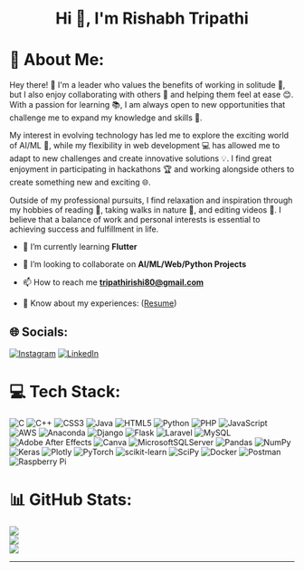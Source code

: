 <h1 align="center">Hi 👋, I'm Rishabh Tripathi</h1>

# 💫 About Me:
Hey there! 👋 I'm a leader who values the benefits of working in solitude 🤫, but I also enjoy collaborating with others 🤝 and helping them feel at ease 😊. With a passion for learning 📚, I am always open to new opportunities that challenge me to expand my knowledge and skills 🌟.

My interest in evolving technology has led me to explore the exciting world of AI/ML 🤖, while my flexibility in web development 💻 has allowed me to adapt to new challenges and create innovative solutions 💡. I find great enjoyment in participating in hackathons 🏆 and working alongside others to create something new and exciting 🌐.

Outside of my professional pursuits, I find relaxation and inspiration through my hobbies of reading 📖, taking walks in nature 🌳, and editing videos 🎥. I believe that a balance of work and personal interests is essential to achieving success and fulfillment in life.

- 🌱 I’m currently learning **Flutter**

- 👯 I’m looking to collaborate on **AI/ML/Web/Python Projects**

- 📫 How to reach me **tripathirishi80@gmail.com**

- 📄 Know about my experiences: ([Resume](https://drive.google.com/file/d/124_7l0Z2-oHdp9PaAGHRZ7WkjnVykxsr/view?usp=sharing))

## 🌐 Socials:
[![Instagram](https://img.shields.io/badge/Instagram-%23E4405F.svg?logo=Instagram&logoColor=white)](https://instagram.com/dalazzyyrishi) [![LinkedIn](https://img.shields.io/badge/LinkedIn-%230077B5.svg?logo=linkedin&logoColor=white)](https://linkedin.com/in/rishabh--tripathi) 

# 💻 Tech Stack:
![C](https://img.shields.io/badge/c-%2300599C.svg?style=plastic&logo=c&logoColor=white) ![C++](https://img.shields.io/badge/c++-%2300599C.svg?style=plastic&logo=c%2B%2B&logoColor=white) ![CSS3](https://img.shields.io/badge/css3-%231572B6.svg?style=plastic&logo=css3&logoColor=white) ![Java](https://img.shields.io/badge/java-%23ED8B00.svg?style=plastic&logo=java&logoColor=white) ![HTML5](https://img.shields.io/badge/html5-%23E34F26.svg?style=plastic&logo=html5&logoColor=white) ![Python](https://img.shields.io/badge/python-3670A0?style=plastic&logo=python&logoColor=ffdd54) ![PHP](https://img.shields.io/badge/php-%23777BB4.svg?style=plastic&logo=php&logoColor=white) ![JavaScript](https://img.shields.io/badge/javascript-%23323330.svg?style=plastic&logo=javascript&logoColor=%23F7DF1E) ![AWS](https://img.shields.io/badge/AWS-%23FF9900.svg?style=plastic&logo=amazon-aws&logoColor=white) ![Anaconda](https://img.shields.io/badge/Anaconda-%2344A833.svg?style=plastic&logo=anaconda&logoColor=white) ![Django](https://img.shields.io/badge/django-%23092E20.svg?style=plastic&logo=django&logoColor=white) ![Flask](https://img.shields.io/badge/flask-%23000.svg?style=plastic&logo=flask&logoColor=white) ![Laravel](https://img.shields.io/badge/laravel-%23FF2D20.svg?style=plastic&logo=laravel&logoColor=white) ![MySQL](https://img.shields.io/badge/mysql-%2300f.svg?style=plastic&logo=mysql&logoColor=white) ![Adobe After Effects](https://img.shields.io/badge/Adobe%20After%20Effects-9999FF.svg?style=plastic&logo=Adobe%20After%20Effects&logoColor=white) ![Canva](https://img.shields.io/badge/Canva-%2300C4CC.svg?style=plastic&logo=Canva&logoColor=white) ![MicrosoftSQLServer](https://img.shields.io/badge/Microsoft%20SQL%20Sever-CC2927?style=plastic&logo=microsoft%20sql%20server&logoColor=white) ![Pandas](https://img.shields.io/badge/pandas-%23150458.svg?style=plastic&logo=pandas&logoColor=white) ![NumPy](https://img.shields.io/badge/numpy-%23013243.svg?style=plastic&logo=numpy&logoColor=white) ![Keras](https://img.shields.io/badge/Keras-%23D00000.svg?style=plastic&logo=Keras&logoColor=white) ![Plotly](https://img.shields.io/badge/Plotly-%233F4F75.svg?style=plastic&logo=plotly&logoColor=white) ![PyTorch](https://img.shields.io/badge/PyTorch-%23EE4C2C.svg?style=plastic&logo=PyTorch&logoColor=white) ![scikit-learn](https://img.shields.io/badge/scikit--learn-%23F7931E.svg?style=plastic&logo=scikit-learn&logoColor=white) ![SciPy](https://img.shields.io/badge/SciPy-%230C55A5.svg?style=plastic&logo=scipy&logoColor=%white) ![Docker](https://img.shields.io/badge/docker-%230db7ed.svg?style=plastic&logo=docker&logoColor=white) ![Postman](https://img.shields.io/badge/Postman-FF6C37?style=plastic&logo=postman&logoColor=white) ![Raspberry Pi](https://img.shields.io/badge/-RaspberryPi-C51A4A?style=plastic&logo=Raspberry-Pi)
# 📊 GitHub Stats:
![](https://github-readme-stats.vercel.app/api?username=Rishabh-Tripathi1&theme=gotham&hide_border=false&include_all_commits=false&count_private=false)<br/>
![](https://github-readme-streak-stats.herokuapp.com/?user=Rishabh-Tripathi1&theme=whatsapp-dark&hide_border=false)<br/>
![](https://github-readme-stats.vercel.app/api/top-langs/?username=Rishabh-Tripathi1&theme=gotham&hide_border=false&include_all_commits=false&count_private=false&layout=compact)

---
